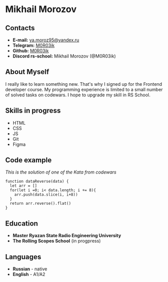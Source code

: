 # Mikhail Morozov
## Contacts
* **E-mail:** ya.moroz95@yandex.ru
* **Telegram:** [M0R03ik](https://t.me/M0R03ik)
* **Github:** [M0R03ik](https://github.com/M0R03ik)
* **Discord rs-school:** Mikhail Morozov (@M0R03ik)
## About Myself
I really like to learn something new. That's why I signed up for the Frontend developer course. My programming experience is limited to a small number of solved tasks on codewars. I hope to upgrade my skill in RS School.
## Skills in progress
* HTML
* CSS
* JS
* Git
* Figma
## Code example
*This is the solution of one of the Kata from codewars*

```
function dataReverse(data) {
  let arr = []
  for(let i =0; i< data.length; i += 8){
    arr.push(data.slice(i, i+8))
  }
  return arr.reverse().flat()
}
```
## Education
* **Master Ryazan State Radio Engineering University**
* **The Rolling Scopes School** (in progpress)
## Languages
* **Russian** - native
* **English** - A1/A2